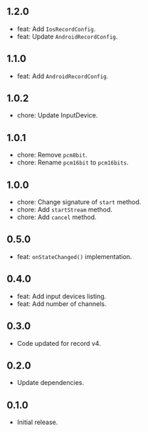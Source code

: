 ## 1.2.0
* feat: Add `IosRecordConfig`.
* feat: Update `AndroidRecordConfig`.

## 1.1.0
* feat: Add `AndroidRecordConfig`.

## 1.0.2
* chore: Update InputDevice.

## 1.0.1
* chore: Remove `pcm8bit`.
* chore: Rename `pcm16bit` to `pcm16bits`.

## 1.0.0
* chore: Change signature of `start` method.
* chore: Add `startStream` method.
* chore: Add `cancel` method.

## 0.5.0
* feat: `onStateChanged()` implementation.

## 0.4.0
- feat: Add input devices listing.
- feat: Add number of channels.

## 0.3.0
- Code updated for record v4.

## 0.2.0
- Update dependencies.

## 0.1.0
- Initial release.